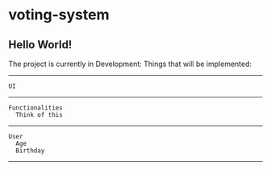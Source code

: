 # voting-system
Hello World!
-----------

The project is currently in Development:
  Things that will be implemented:
  
-----------
    UI
-----------
    Functionalities
      Think of this
-----------
    User 
      Age
      Birthday
-----------
